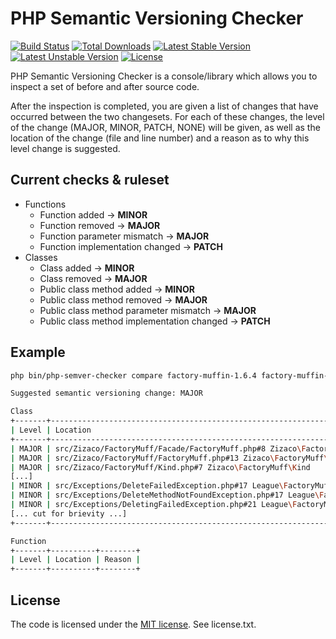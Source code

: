# PHP Semantic Versioning Checker

[![Build Status](https://travis-ci.org/tomzx/php-semver-checker.svg)](https://travis-ci.org/tomzx/php-semver-checker)
[![Total Downloads](https://poser.pugx.org/tomzx/php-semver-checker/downloads.svg)](https://packagist.org/packages/tomzx/php-semver-checker)
[![Latest Stable Version](https://poser.pugx.org/tomzx/php-semver-checker/v/stable.svg)](https://packagist.org/packages/tomzx/php-semver-checker)
[![Latest Unstable Version](https://poser.pugx.org/tomzx/php-semver-checker/v/unstable.svg)](https://packagist.org/packages/tomzx/php-semver-checker)
[![License](https://poser.pugx.org/tomzx/php-semver-checker/license.svg)](https://packagist.org/packages/tomzx/php-semver-checker)

PHP Semantic Versioning Checker is a console/library which allows you to inspect a set of before and after source code.

After the inspection is completed, you are given a list of changes that have occurred between the two changesets. For each of these changes, the level of the change (MAJOR, MINOR, PATCH, NONE) will be given, as well as the location of the change (file and line number) and a reason as to why this level change is suggested.

## Current checks & ruleset

- Functions
	- Function added -> **MINOR**
	- Function removed -> **MAJOR**
	- Function parameter mismatch -> **MAJOR**
	- Function implementation changed -> **PATCH**
- Classes
	- Class added -> **MINOR**
	- Class removed -> **MAJOR**
	- Public class method added -> **MINOR**
	- Public class method removed -> **MAJOR**
	- Public class method parameter mismatch -> **MAJOR**
	- Public class method implementation changed -> **PATCH**

## Example

```bash
php bin/php-semver-checker compare factory-muffin-1.6.4 factory-muffin-2.0.0

Suggested semantic versioning change: MAJOR

Class
+-------+-------------------------------------------------------------------------------------------------------------------+--------------------+
| Level | Location                                                                                                          | Reason             |
+-------+-------------------------------------------------------------------------------------------------------------------+--------------------+
| MAJOR | src/Zizaco/FactoryMuff/Facade/FactoryMuff.php#8 Zizaco\FactoryMuff\Facade\FactoryMuff                             | Class was removed. |
| MAJOR | src/Zizaco/FactoryMuff/FactoryMuff.php#13 Zizaco\FactoryMuff\FactoryMuff                                          | Class was removed. |
| MAJOR | src/Zizaco/FactoryMuff/Kind.php#7 Zizaco\FactoryMuff\Kind                                                         | Class was removed. |
[...]
| MINOR | src/Exceptions/DeleteFailedException.php#17 League\FactoryMuffin\Exceptions\DeleteFailedException                 | Class was added.   |
| MINOR | src/Exceptions/DeleteMethodNotFoundException.php#17 League\FactoryMuffin\Exceptions\DeleteMethodNotFoundException | Class was added.   |
| MINOR | src/Exceptions/DeletingFailedException.php#21 League\FactoryMuffin\Exceptions\DeletingFailedException             | Class was added.   |
[... cut for brievity ...]
+-------+-------------------------------------------------------------------------------------------------------------------+--------------------+

Function
+-------+----------+--------+
| Level | Location | Reason |
+-------+----------+--------+
```

## License

The code is licensed under the [MIT license](http://choosealicense.com/licenses/mit/). See license.txt.